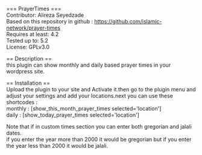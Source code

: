 === PrayerTimes === <br> 
Contributor: Alireza Seyedzade <br>
Based on this repository in github : https://github.com/islamic-network/prayer-times <br>
Requires at least: 4.2 <br>
Tested up to: 5.2 <br>
License: GPLv3.0 <br>


== Description == <br> 
this plugin can show monthly and daily based prayer times in your wordpress site. <br>

== Installation == <br>
Upload the plugin to your site and Activate it.then go to the plugin menu and adjust your settings and add your locations.next you can use these shortcodes : <br>
monthly : [show_this_month_prayer_times selected='location'] <br>
daily : [show_today_prayer_times selected='location'] <br>

Note that if in custom times section you can enter both gregorian and jalali dates. <br>
if you enter the year more than 2000 it would be gregorian but if you enter the year less than 2000 it would be jalali. <br>
